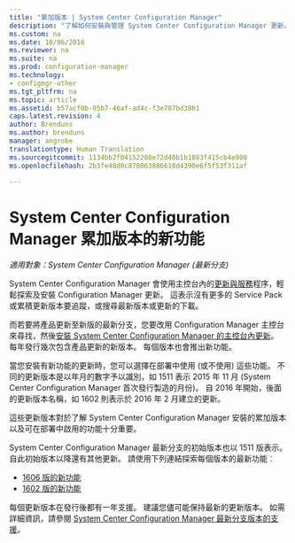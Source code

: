 ```yaml
---
title: "累加版本 | System Center Configuration Manager"
description: "了解如何安裝與管理 System Center Configuration Manager 更新。"
ms.custom: na
ms.date: 10/06/2016
ms.reviewer: na
ms.suite: na
ms.prod: configuration-manager
ms.technology:
- configmgr-other
ms.tgt_pltfrm: na
ms.topic: article
ms.assetid: b57acf0b-05b7-46af-ad4c-f3e707bd3861
caps.latest.revision: 4
author: Brenduns
ms.author: brenduns
manager: angrobe
translationtype: Human Translation
ms.sourcegitcommit: 1134bb2f04152288e72d40b1b1083f415cb4e900
ms.openlocfilehash: 2b3fe48d0c878063886618d4390e6f5f53f311af

---
```

# <a name="whats-new-in-system-center-configuration-manager-incremental-versions"></a>System Center Configuration Manager 累加版本的新功能

*適用對象：System Center Configuration Manager (最新分支)*




 System Center Configuration Manager 會使用主控台內的[更新與服務](/sccm/core/servers/manage/updates)程序，輕鬆探索及安裝 Configuration Manager 更新。 這表示沒有更多的 Service Pack 或累積更新版本要追蹤，或搜尋最新版本或更新的下載。

 而若要將產品更新至新版的最新分支，您要改用 Configuration Manager 主控台來尋找，然後[安裝 System Center Configuration Manager 的主控台內更新](../../../core/servers/manage/install-in-console-updates.md)。 每年發行幾次包含產品更新的新版本。 每個版本也會推出新功能。  

 當您安裝有新功能的更新時，您可以選擇在部署中使用 (或不使用) 這些功能。 不同的更新版本是以年月的數字予以識別，如 1511 表示 2015 年 11 月 (System Center Configuration Manager 首次發行製造的月份)。 自 2016 年開始，後面的更新版本名稱，如 1602 則表示於 2016 年 2 月建立的更新。

 這些更新版本對於了解 System Center Configuration Manager 安裝的累加版本以及可在部署中啟用的功能十分重要。

 System Center Configuration Manager 最新分支的初始版本也以 1511 版表示。 自此初始版本以降還有其他更新。 請使用下列連結探索每個版本的最新功能︰
  - [1606 版的新功能](../../../core/plan-design/changes/whats-new-in-version-1606.md)
  - [1602 版的新功能](../../../core/plan-design/changes/whats-new-in-version-1602.md)


 每個更新版本在發行後都有一年支援。 建議您儘可能保持最新的更新版本。 如需詳細資訊，請參閱 [System Center Configuration Manager 最新分支版本的支援](../../../core/servers/manage/current-branch-versions-supported.md)。  



<!--HONumber=Nov16_HO1-->


